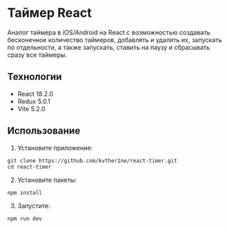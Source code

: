 # Таймер React

Аналог таймера в iOS/Android на React с возможностью создавать бесконечное количество таймеров, добавлять и удалять их, запускать по отдельности, а также запускать, ставить на паузу и сбрасывать сразу все таймеры.

## Технологии
* React 18.2.0
* Redux 5.0.1
* Vite 5.2.0

## Использование
1. Установите приложение:

```
git clone https://github.com/kvther1ne/react-timer.git
cd react-timer
```

2. Установите пакеты:
```
npm install
```

3. Запустите:

```
npm run dev
```
